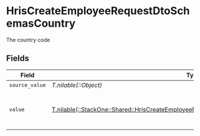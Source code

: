 # HrisCreateEmployeeRequestDtoSchemasCountry

The country code


## Fields

| Field                                                                                                                                                                                  | Type                                                                                                                                                                                   | Required                                                                                                                                                                               | Description                                                                                                                                                                            | Example                                                                                                                                                                                |
| -------------------------------------------------------------------------------------------------------------------------------------------------------------------------------------- | -------------------------------------------------------------------------------------------------------------------------------------------------------------------------------------- | -------------------------------------------------------------------------------------------------------------------------------------------------------------------------------------- | -------------------------------------------------------------------------------------------------------------------------------------------------------------------------------------- | -------------------------------------------------------------------------------------------------------------------------------------------------------------------------------------- |
| `source_value`                                                                                                                                                                         | *T.nilable(::Object)*                                                                                                                                                                  | :heavy_minus_sign:                                                                                                                                                                     | N/A                                                                                                                                                                                    |                                                                                                                                                                                        |
| `value`                                                                                                                                                                                | [T.nilable(::StackOne::Shared::HrisCreateEmployeeRequestDtoSchemasNationalIdentityNumberValue)](../../models/shared/hriscreateemployeerequestdtoschemasnationalidentitynumbervalue.md) | :heavy_minus_sign:                                                                                                                                                                     | The ISO3166-1 Alpha2 Code of the Country                                                                                                                                               | US                                                                                                                                                                                     |